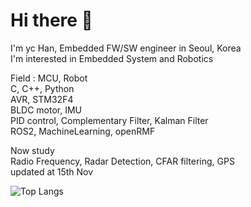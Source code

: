 # Hi there 👋
I'm yc Han, Embedded FW/SW engineer in Seoul, Korea\
I'm interested in Embedded System and Robotics


Field : MCU, Robot\
C, C++, Python\
AVR, STM32F4\
BLDC motor, IMU\
PID control, Complementary Filter, Kalman Filter\
ROS2, MachineLearning, openRMF

Now study\
Radio Frequency, Radar Detection, CFAR filtering, GPS\
updated at 15th Nov

![Top Langs](https://github-readme-stats.vercel.app/api/top-langs/?username=OProcessing)
